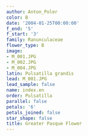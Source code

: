 ```yaml
---
author: Anton_Poler
color: B
date: '2004-01-25T00:00:00'
f_end: '5'
f_start: '3'
family: Ranunculaceae
flower_type: B
image:
- M_001.JPG
- M_002.JPG
- M_004.JPG
latin: Pulsatilla grandis
lead: M_001.JPG
lead_sample: false
name: index.en
order: Pulsatilla
parallel: false
petals: '6'
petals_joined: false
star_shape: false
title: Greater Pasque Flower
---
```

